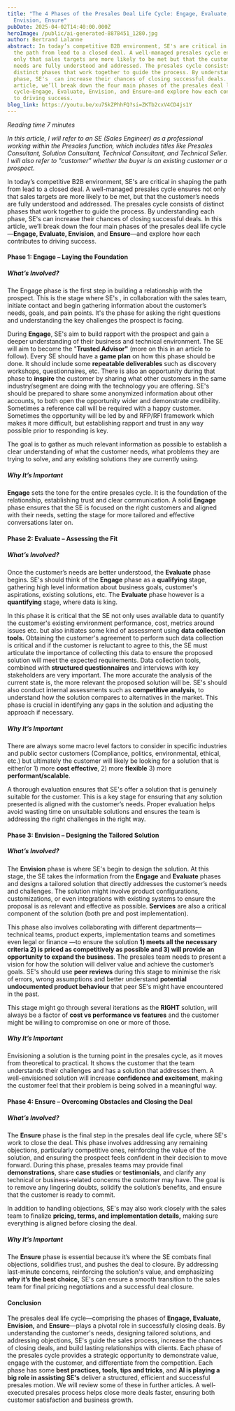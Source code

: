 ```yaml
---
title: "The 4 Phases of the Presales Deal Life Cycle: Engage, Evaluate,
  Envision, Ensure"
pubDate: 2025-04-02T14:40:00.000Z
heroImage: /public/ai-generated-8878451_1280.jpg
author: Bertrand Lalanne
abstract: In today’s competitive B2B environment, SE's are critical in shaping
  the path from lead to a closed deal. A well-managed presales cycle ensures not
  only that sales targets are more likely to be met but that the customer’s
  needs are fully understood and addressed. The presales cycle consists of
  distinct phases that work together to guide the process. By understanding each
  phase, SE's  can increase their chances of closing successful deals.  In this
  article, we’ll break down the four main phases of the presales deal life
  cycle—Engage, Evaluate, Envision, and Ensure—and explore how each contributes
  to driving success.
blog_link: https://youtu.be/xu7SkZPhhFQ?si=ZKTb2cxV4CD4js1Y
---
```

*Reading time 7 minutes*

*In this article, I will refer to an SE (Sales Engineer) as a professional working within the Presales function, which includes titles like Presales Consultant, Solution Consultant, Technical Consultant, and Technical Seller. I will also refer to "customer" whether the buyer is an existing customer or a prospect.*

In today’s competitive B2B environment, SE's are critical in shaping the path from lead to a closed deal. A well-managed presales cycle ensures not only that sales targets are more likely to be met, but that the customer’s needs are fully understood and addressed. The presales cycle consists of distinct phases that work together to guide the process. By understanding each phase, SE's  can increase their chances of closing successful deals.  In this article, we’ll break down the four main phases of the presales deal life cycle—**Engage, Evaluate, Envision**, and **Ensure**—and explore how each contributes to driving success.

#### Phase 1: Engage – Laying the Foundation

##### What’s Involved?

The Engage phase is the first step in building a relationship with the prospect. This is the stage where SE's , in collaboration with the sales team, initiate contact and begin gathering information about the customer’s needs, goals, and pain points. It's the phase for asking the right questions and understanding the key challenges the prospect is facing.  

During **Engage**, SE's aim to build rapport with the prospect and gain a deeper understanding of their business and technical environment. The SE will aim to become the "**Trusted Advisor"** (more on this in an article to follow).    Every SE should have a **game plan** on how this phase should be done.  It should include some **repeatable deliverables** such as discovery workshops, questionnaires, etc.  There is also an opportunity during that phase to **inspire** the customer by sharing what other customers in the same industry/segment are doing with the technology you are offering.  SE's should be prepared to share some anonymized information about other accounts, to both open the opportunity wider and demonstrate credibility.  Sometimes a reference call will be required with a happy customer. Sometimes the opportunity will be led by and RFP/RFI framework which makes it more difficult, but establishing rapport and trust in any way possible prior to responding is key.

The goal is to gather as much relevant information as possible to establish a clear understanding of what the customer needs, what problems they are trying to solve, and any existing solutions they are currently using.

##### Why It’s Important

**Engage** sets the tone for the entire presales cycle. It is the foundation of the relationship, establishing trust and clear communication. A solid **Engage** phase ensures that the SE is focused on the right customers and aligned with their needs, setting the stage for more tailored and effective conversations later on.

#### Phase 2: Evaluate – Assessing the Fit

##### What’s Involved?

Once the customer’s needs are better understood, the **Evaluate** phase begins.   SE's should think of the **Engage** phase as a **qualifying** stage, gathering high level information about business goals, customer's aspirations, existing solutions, etc.  The **Evaluate** phase however is a **quantifying** stage, where data is king.   

In this phase it is critical that the SE not only uses available data to quantify the customer's existing environment performance, cost, metrics around issues etc. but also initiates some kind of assessment using **data collection tools.**  Obtaining the customer's agreement to perform such data collection is critical and if the customer is reluctant to agree to this, the SE must articulate the importance of collecting this data to ensure the proposed solution will meet the expected requirements.  Data collection tools, combined with **structured questionnaires** and interviews with key stakeholders are very important.  The more accurate the analysis of the current state is, the more relevant the proposed solution will be.  SE's should also conduct internal assessments such as **competitive analysis**, to understand how the solution compares to alternatives in the market. This phase is crucial in identifying any gaps in the solution and adjusting the approach if necessary.

##### Why It’s Important

There are always some macro level factors to consider in specific industries and public sector customers (Compliance, politics, environmental, ethical, etc.)  but ultimately the customer will likely be looking for a solution that is either/or 1) more **cost effective**, 2) more **flexible** 3) more **performant/scalable**. 

A thorough evaluation ensures that SE's offer a solution that is genuinely suitable for the customer. This is a key stage for ensuring that any solution presented is aligned with the customer’s needs. Proper evaluation helps avoid wasting time on unsuitable solutions and ensures the team is addressing the right challenges in the right way.

#### Phase 3: Envision – Designing the Tailored Solution

##### What’s Involved?

The **Envision** phase is where SE's begin to design the solution. At this stage, the SE takes the information from the **Engage** and **Evaluate** phases and designs a tailored solution that directly addresses the customer’s needs and challenges. The solution might involve product configurations, customizations, or even integrations with existing systems to ensure the proposal is as relevant and effective as possible.  **Services** are also a critical component of the solution (both pre and post implementation).

This phase also involves collaborating with different departments—technical teams, product experts, implementation teams and sometimes even legal or finance —to ensure the solution **1) meets all the necessary criteria 2) is priced as competitively as possible and 3) will provide an opportunity to expand the business**. The presales team needs to present a vision for how the solution will deliver value and achieve the customer’s goals.  SE's should use **peer reviews** during this stage to minimise the risk of errors, wrong assumptions and better understand **potential undocumented product behaviour** that peer SE's might have encountered in the past.

This stage might go through several iterations as the **RIGHT** solution, will always be a factor of **cost vs performance vs features** and the customer might be willing to compromise on one or more of those.

##### Why It’s Important

Envisioning a solution is the turning point in the presales cycle, as it moves from theoretical to practical. It shows the customer that the team understands their challenges and has a solution that addresses them. A well-envisioned solution will increase **confidence and excitement**, making the customer feel that their problem is being solved in a meaningful way.

#### Phase 4: Ensure – Overcoming Obstacles and Closing the Deal

##### What’s Involved?

The **Ensure** phase is the final step in the presales deal life cycle, where SE's  work to close the deal. This phase involves addressing any remaining objections, particularly competitive ones, reinforcing the value of the solution, and ensuring the prospect feels confident in their decision to move forward.  During this phase, presales teams may provide final **demonstrations**, share **case studies** or **testimonials**, and clarify any technical or business-related concerns the customer may have. The goal is to remove any lingering doubts, solidify the solution’s benefits, and ensure that the customer is ready to commit.

In addition to handling objections, SE's may also work closely with the sales team to finalize **pricing, terms, and implementation details,** making sure everything is aligned before closing the deal.

##### Why It’s Important

The **Ensure** phase is essential because it’s where the SE combats final objections, solidifies trust, and pushes the deal to closure. By addressing last-minute concerns, reinforcing the solution's value, and emphasizing **why it’s the best choice,** SE's can ensure a smooth transition to the sales team for final pricing negotiations and a successful deal closure.

#### Conclusion

The presales deal life cycle—comprising the phases of **Engage, Evaluate, Envision,** and **Ensure**—plays a pivotal role in successfully closing deals. By understanding the customer's needs, designing tailored solutions, and addressing objections, SE's guide the sales process, increase the chances of closing deals, and build lasting relationships with clients.  Each phase of the presales cycle provides a strategic opportunity to demonstrate value, engage with the customer, and differentiate from the competition. Each phase has some **best practices, tools, tips and tricks**, and **AI is playing a big role in assisting SE's** deliver a structured, efficient and successful presales motion.  We will review some of these in further articles.  A well-executed presales process helps close more deals faster, ensuring both customer satisfaction and business growth.
